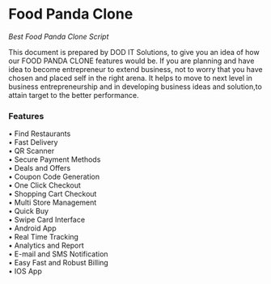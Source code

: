 # Food Panda Clone
<i> Best Food Panda Clone Script </i>

This document is prepared by DOD IT Solutions, to give you an idea of how our FOOD PANDA CLONE features would be. If you are planning and have idea to become entrepreneur to extend business, not to worry that you have chosen and placed self in the right arena. It helps to move to next level in business entrepreneurship and in developing business ideas and solution,to attain target to the better performance.

<h3>Features</h3>

• Find Restaurants<br>
• Fast Delivery<br>
• QR Scanner<br>
• Secure Payment Methods<br>
• Deals and Offers<br>
• Coupon Code Generation<br>
• One Click Checkout<br>
• Shopping Cart Checkout<br>
• Multi Store Management<br>
• Quick Buy<br>
• Swipe Card Interface<br>
• Android App<br>
• Real Time Tracking<br>
• Analytics and Report<br>
• E-mail and SMS Notification<br>
• Easy Fast and Robust Billing<br>
• IOS App<br>
